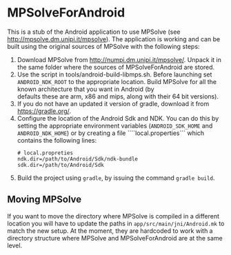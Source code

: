 MPSolveForAndroid
=================

This is a stub of the Android application to use MPSolve (see http://mpsolve.dm.unipi.it/mpsolve). 
The application is working and can be built using the original sources of MPSolve with the following
steps: 

1. Download MPSolve from http://numpi.dm.unipi.it/mpsolve/. Unpack it in the same folder where
   the sources of MPSolveForAndroid are stored. 
2. Use the script in tools/android-build-libmps.sh. Before launching set ```ANDROID_NDK_ROOT```
   to the appropriate location. Build MPSolve for all the known architecture that you want in Android (by  
   defaults these are arm, x86 and mips, along with their 64 bit versions). 
3. If you do not have an updated it version of gradle, download it from https://gradle.org/. 
4. Configure the location of the Android Sdk and NDK. You can do this by setting the appropriate
   environment variables (```ANDROID_SDK_HOME``` and ```ANDROID_NDK_HOME```) or by creating a file
  ````local.properties```  which contains the following lines: 
   ```
   # local.propreties
   ndk.dir=/path/to/Android/Sdk/ndk-bundle
   sdk.dir=/path/to/Android/Sdk
   ```
5. Build the project using ```gradle```, by issuing the command ```gradle build```.
    
## Moving MPSolve

If you want to move the directory where MPSolve is compiled in a different location you will have to update the paths in ```app/src/main/jni/Android.mk``` to match the new setup. At the moment, they are hardcoded to work with a directory structure where MPSolve and MPSolveForAndroid are at the same level. 
